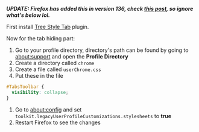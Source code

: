_**UPDATE: Firefox has added this in version 136, check [this post](https://support.mozilla.org/en-US/kb/use-sidebar-access-tools-and-vertical-tabs), so ignore what's below lol.**_

First install [Tree Style Tab](https://addons.mozilla.org/en-US/firefox/addon/tree-style-tab/) plugin.

Now for the tab hiding part:

1. Go to your profile directory, directory's path can be found by going to [about:support](about:support) and open the **Profile Directory**
1. Create a directory called `chrome`
1. Create a file called `userChrome.css`
1. Put these in the file

```css
#TabsToolbar {
  visibility: collapse;
}
```

1. Go to [about:config](about:config) and set `toolkit.legacyUserProfileCustomizations.stylesheets` to **true**
1. Restart Firefox to see the changes

